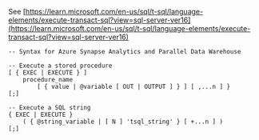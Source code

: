 See [https://learn.microsoft.com/en-us/sql/t-sql/language-elements/execute-transact-sql?view=sql-server-ver16](https://learn.microsoft.com/en-us/sql/t-sql/language-elements/execute-transact-sql?view=sql-server-ver16)
```
-- Syntax for Azure Synapse Analytics and Parallel Data Warehouse  

-- Execute a stored procedure  
[ { EXEC | EXECUTE } ]  
    procedure_name   
        [ { value | @variable [ OUT | OUTPUT ] } ] [ ,...n ] }  
[;]  
  
-- Execute a SQL string  
{ EXEC | EXECUTE }  
    ( { @string_variable | [ N ] 'tsql_string' } [ +...n ] )  
[;]
```
